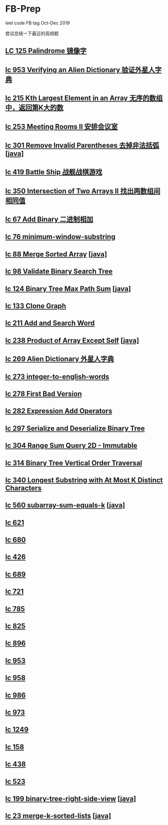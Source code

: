 # FB-Prep
leet code FB tag Oct-Dec 2019

尝试总结一下最近的高频题
## [LC 125 Palindrome 镜像字](https://github.com/azl397985856/leetcode/blob/master/problems/125.valid-palindrome.md)
## [lc 953 Verifying an Alien Dictionary 验证外星人字典](https://github.com/sam890306/FB-Prep/blob/master/lc953.md)
## [lc 215 Kth Largest Element in an Array 无序的数组中，返回第K大的数](https://github.com/azl397985856/leetcode/blob/master/problems/215.kth-largest-element-in-an-array.md)
## [lc 253 Meeting Rooms II 安排会议室](https://github.com/sam890306/FB-Prep/blob/master/lc-253.md)
## [lc 301 Remove Invalid Parentheses 去掉非法括弧](https://github.com/azl397985856/leetcode/blob/master/problems/301.remove-invalid-parentheses.md) [[java]](https://github.com/sam890306/FB-Prep/blob/master/lc-301.md)
## [lc 419 Battle Ship 战舰战棋游戏](https://github.com/sam890306/FB-Prep/blob/master/lc%20419.md)
## [lc 350  Intersection of Two Arrays II 找出两数组间相同值](https://github.com/sam890306/FB-Prep/blob/master/lc-350.md)
## [lc 67 Add Binary 二进制相加](https://github.com/sam890306/FB-Prep/blob/master/lc-67.md)
## [lc 76 minimum-window-substring](https://github.com/sam890306/FB-Prep/blob/master/lc-76.md)
## [lc 88 Merge Sorted Array](https://github.com/azl397985856/leetcode/blob/master/problems/88.merge-sorted-array.md)  [[java]](https://github.com/sam890306/FB-Prep/blob/master/lc-88.md)
## [lc 98 Validate Binary Search Tree](https://github.com/azl397985856/leetcode/blob/master/problems/98.validate-binary-search-tree.md)
## [lc 124 Binary Tree Max Path Sum](https://github.com/azl397985856/leetcode/blob/master/problems/124.binary-tree-maximum-path-sum.md)     [[java]](https://github.com/sam890306/FB-Prep/blob/master/lc-124.md)
## [lc 133 Clone Graph](https://github.com/sam890306/FB-Prep/blob/master/lc-133.md)
## [lc 211 Add and Search Word](https://github.com/sam890306/FB-Prep/blob/master/lc-211.md)
## [lc 238 Product of Array Except Self](https://github.com/azl397985856/leetcode/blob/master/problems/238.product-of-array-except-self.md)  [[java]](https://github.com/sam890306/FB-Prep/blob/master/lc-238.md)
## [lc 269 Alien Dictionary 外星人字典](https://github.com/sam890306/FB-Prep/blob/master/lc-269.md)
## [lc 273 integer-to-english-words](https://github.com/sam890306/FB-Prep/blob/master/lc-273.md)
## [lc 278 First Bad Version](https://github.com/sam890306/FB-Prep/blob/master/lc-278.md)
## [lc 282 Expression Add Operators](https://github.com/sam890306/FB-Prep/blob/master/lc-282.md)
## [lc 297 Serialize and Deserialize Binary Tree](https://github.com/sam890306/FB-Prep/blob/master/lc-297.md)
## [lc 304 Range Sum Query 2D - Immutable](https://github.com/sam890306/FB-Prep/blob/master/lc-304.md)
## [lc 314  Binary Tree Vertical Order Traversal](https://github.com/sam890306/FB-Prep/blob/master/lc-314.md)
## [lc 340 Longest Substring with At Most K Distinct Characters](https://github.com/sam890306/FB-Prep/blob/master/lc-340.md)
## [lc 560 subarray-sum-equals-k](https://github.com/azl397985856/leetcode/blob/master/problems/560.subarray-sum-equals-k.md) [[java]](https://github.com/sam890306/FB-Prep/blob/master/lc-560.md)
## [lc 621 ](https://github.com/sam890306/FB-Prep/blob/master/lc-621.md) 
## [lc 680 ](https://github.com/sam890306/FB-Prep/blob/master/lc-680.md)
## [lc 426 ](https://github.com/sam890306/FB-Prep/blob/master/lc-426.md)
## [lc 689 ](https://github.com/sam890306/FB-Prep/blob/master/lc-689.md)
## [lc 721 ](https://github.com/sam890306/FB-Prep/blob/master/lc-721.md)
## [lc 785 ](https://github.com/sam890306/FB-Prep/blob/master/lc-785.md)
## [lc 825 ](https://github.com/sam890306/FB-Prep/blob/master/lc-825.md)
## [lc 896 ](https://github.com/sam890306/FB-Prep/blob/master/lc-896.md)
## [lc 953 ](https://github.com/sam890306/FB-Prep/blob/master/lc-953.md)
## [lc 958 ](https://github.com/sam890306/FB-Prep/blob/master/lc-958.md)
## [lc 986 ](https://github.com/sam890306/FB-Prep/blob/master/lc-986.md)
## [lc 973 ](https://github.com/sam890306/FB-Prep/blob/master/lc-973.md)
## [lc 1249](https://github.com/sam890306/FB-Prep/blob/master/lc-1249.md)
## [lc 158 ](https://github.com/sam890306/FB-Prep/blob/master/lc-158.md)
## [lc 438 ](https://github.com/sam890306/FB-Prep/blob/master/lc-438.md)
## [lc 523 ](https://github.com/sam890306/FB-Prep/blob/master/lc-523.md)
## [lc 199 binary-tree-right-side-view](https://github.com/azl397985856/leetcode/blob/master/problems/199.binary-tree-right-side-view.md) [[java]]()
## [lc 23 merge-k-sorted-lists](https://github.com/azl397985856/leetcode/blob/master/problems/23.merge-k-sorted-lists.md) [[java]]()




